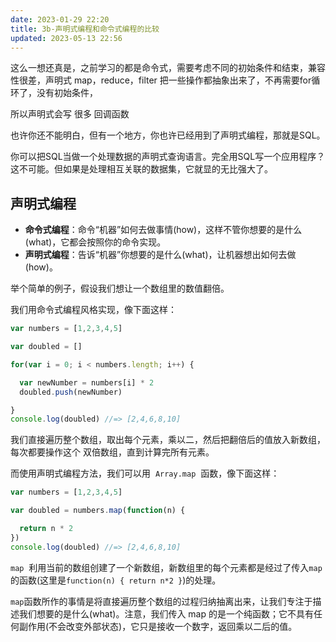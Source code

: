 ```yaml
---
date: 2023-01-29 22:20
title: 3b-声明式编程和命令式编程的比较
updated: 2023-05-13 22:56
---
```


这么一想还真是，之前学习的都是命令式，需要考虑不同的初始条件和结束，兼容性很差，声明式 map，reduce，filter 把一些操作都抽象出来了，不再需要for循环了，没有初始条件，

所以声明式会写 很多 回调函数

也许你还不能明白，但有一个地方，你也许已经用到了声明式编程，那就是SQL。

你可以把SQL当做一个处理数据的声明式查询语言。完全用SQL写一个应用程序？这不可能。但如果是处理相互关联的数据集，它就显的无比强大了。


## 声明式编程

- **命令式编程**：命令“机器”如何去做事情(how)，这样不管你想要的是什么(what)，它都会按照你的命令实现。
- **声明式编程**：告诉“机器”你想要的是什么(what)，让机器想出如何去做(how)。

举个简单的例子，假设我们想让一个数组里的数值翻倍。

我们用命令式编程风格实现，像下面这样：

```js
var numbers = [1,2,3,4,5]

var doubled = []

for(var i = 0; i < numbers.length; i++) {

  var newNumber = numbers[i] * 2
  doubled.push(newNumber)

}
console.log(doubled) //=> [2,4,6,8,10]
```

我们直接遍历整个数组，取出每个元素，乘以二，然后把翻倍后的值放入新数组，每次都要操作这个 双倍数组，直到计算完所有元素。

而使用声明式编程方法，我们可以用  `Array.map`  函数，像下面这样：

```js
var numbers = [1,2,3,4,5]

var doubled = numbers.map(function(n) {

  return n * 2
})
console.log(doubled) //=> [2,4,6,8,10]

```

`map`  利用当前的数组创建了一个新数组，新数组里的每个元素都是经过了传入`map`的函数(这里是`function(n) { return n*2 }`)的处理。

`map`函数所作的事情是将直接遍历整个数组的过程归纳抽离出来，让我们专注于描述我们想要的是什么(what)。注意，我们传入 map 的是一个纯函数；它不具有任何副作用(不会改变外部状态)，它只是接收一个数字，返回乘以二后的值。